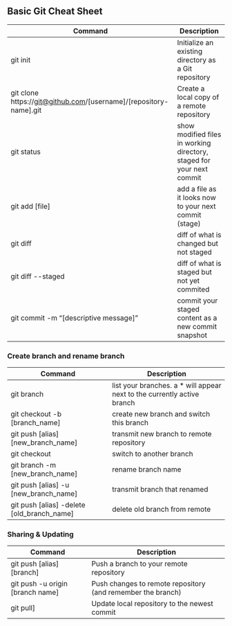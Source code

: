 ## Basic Git Cheat Sheet

| Command | Description |
| --- | --- |
| git init | Initialize an existing directory as a Git repository |
| git clone https://git@github.com/[username]/[repository-name].git | Create a local copy of a remote repository|
| git status | show modified files in working directory, staged for your next commit |
| git add [file] | add a file as it looks now to your next commit (stage) |
| git diff | diff of what is changed but not staged |
| git diff --staged | diff of what is staged but not yet commited |
| git commit -m “[descriptive message]” | commit your staged content as a new commit snapshot |

### Create branch and rename branch 

| Command | Description |
| --- | --- |
| git branch | list your branches. a * will appear next to the currently active branch |
| git checkout -b [branch_name] | create new branch and switch this branch |
| git push [alias] [new_branch_name] | transmit new branch to remote repository |
| git checkout | switch to another branch |
| git branch -m [new_branch_name] | rename branch name |
| git push [alias] -u [new_branch_name] | transmit branch that renamed |
| git push [alias] -delete [old_branch_name] | delete old branch from remote |

### Sharing & Updating

| Command | Description |
| --- | --- |
| git push [alias] [branch] | Push a branch to your remote repository |
| git push -u origin [branch name] | Push changes to remote repository (and remember the branch) |
| git pull] | Update local repository to the newest commit |






